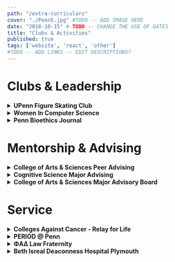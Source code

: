 ```yaml
---
path: "/extra-curriculars"
cover: "./Penn5.jpg" #TODO -- ADD IMAGE HERE
date: "2018-10-15" # TODO -- CHANGE THE USE OF DATES
title: "Clubs & Activities"
published: true
tags: ['website', 'react', 'other']
#TODO -- ADD LINKS -- EDIT DESCRIPTIONS?
---
```

# Clubs & Leadership
<details>
  <summary><b>UPenn Figure Skating Club</b></summary>

  **Founding Executive Board Member**
    The UPenn Figure Skating Club serves both the Penn and Drexel University student bodies. I was a member of the club's founding board. In my first year, I was Treasurer for the club, and for the following two years I served as Show Director.

    I have directed the production of four large-scale figure skating performances. This involved coordinating rehearsals for group numbers, finding costuming, managing sound and lighting on the day of the show, recruiting and managing show volunteers, devising a setlist, and serving as liason between the performers, executive board, rink management, and spectators.

    Our shows are open to skaters of all levels from beginners to internationally-recognized competitors, undergraduates to university professors. We are devoted to inclusivity, and we use our funds to help defray the cost of this expensive sport for our members.

    As a club that receives zero funding from the university, we rely on our shows to bring in most of our funds. Each show has seen an increase in attendance and profits, with our latest show (pre-COVID) attracting over 300 spectators and earning over $3000.

    During my time on board, we have grown club membership from around 15 students to over 100 students. I have taught figure skating lessons to interested Penn and Drexel students, and through the club, I have developed ties with the Greater Philadelphia community, volunteering to teach skating to local children via a partnership with the Police Athletic League.
  
</details>

<details>
  <summary><b>Women In Computer Science</b></summary>

**Executive Board Member**
    Women in Computer Science (WiCS) strives to provide a community for women in tech-related fields at Penn. I have served for two years on WiCS Leadership and on the executive board as Director of Community. WiCS focuses on providing professional development, social events, and mentorship for women in CS.

    In my role on board, I focus on community building for our many members by organizing events such as game nights, arts & crafts, and wine & cheese evenings.

    Through WiCS, I have also participated in The Percentage Project, which is a social media campaign that uses data and images of CS students to call attention to the diverse experiences of students in STEM, particularly surrounding issues like impostor syndrome and discrimination faced by underrepresented minorities.
    
</details>

<details>
  <summary><b>Penn Bioethics Journal</b></summary>

  **Associate Editor**
  The Penn Bioethics Journal (PBJ) is the premier peer-reviewed undergraduate bioethics journal. Embracing the interdisciplinary nature of bioethics, PBJ reviews and publishes original work addressing debates in medicine, technology, philosophy, public policy, law, theology, and ethics, among other disciplines.

We publish two issues per year, and as an associate editor I participate in the double-blind peer review process by evaluating, voting on, and editing submissions.
  
</details>

# Mentorship & Advising
<details>
  <summary><b>College of Arts & Sciences Peer Advising</b></summary>

**Senior Peer Advisor**
  I serve as a personal advisor to a group of freshmen each year. Over the summer, I am in frequent contact with incoming students, helping them to prepare for college life and answering all their college-related questions.

I provide academic advice to these incoming students on both course selection and study skills / time management.

I remain a resource to freshmen long after they arrive at Penn, particularly as an academic planning advisor.
  
</details>

<details>
  <summary><b>Cognitive Science Major Advising</b></summary>

**Major Advisor**
  I am a resource to freshman and sophomore students who are currently trying to determine their majors. I represent the Cognitive Science major in the College of Arts & Sciences.

I answer questions about course planning and career opportunities for curious students, and I am also a resource for current majors.

In addition, I particularly focus my advising on the Computation & Cognition (computer science) concentration within the major.
  
</details>

<details>
  <summary><b>College of Arts & Sciences Major Advisory Board</b></summary>

**Representative for Cognitive Science Major**
  The Major Advisory Board (MAB) in the College of Arts & Sciences consists of Penn faculty members as well as representatives from many of the majors within the College.

The MAB is designed to help departments foster community within and among majors through social events, connections with prestigious faculty, and networking opportunities.

I serve as the sole representative for the Cognitive Science major, which contains hundreds of students.
  
</details>

# Service
<details>
  <summary><b>Colleges Against Cancer - Relay for Life</b></summary>

**General Body Member**
  Colleges Against Cancer is UPenn's chapter of Relay for Life.

Having lost my own father to cancer at a young age, I have always wanted to maintain ties to cancer-related organizations. Over the years I have donated my hair many times to be made into wigs for cancer patients.

As a member of Colleges Against Cancer, I raised over $600 towards Relay for Life one season. I helped organize a 5k race and a bake sale, as well as Relay for Life.
  
</details>

<details>
  <summary><b>PERIOD @ Penn</b></summary>

  **Fundraising Committee**
  PERIOD @ Penn is UPenn's chapter of PERIOD: The Menstrual Movement.

It is a non-profit organization dedicated to providing menstrual products to the most vulnerable in our communities. In addition, we focus on raising awareness about period poverty and educating people in order to remove the stigma surrounding this issue.
  
</details>

<details>
  <summary><b>ΦAΔ Law Fraternity</b></summary>
  
  **Brother**
  The ΦΑΔ Law Fraternity (PAD) is the largest professional law Fraternity in the US.
</details>

<details>
  <summary><b>Beth Isreal Deaconness Hospital Plymouth</b></summary>

**Hospital Volunteer**
  I worked the information desk and phone, discharged patients, transported lab samples, drugs, and paperwork, and ran errands for nursing staff.
  
</details>